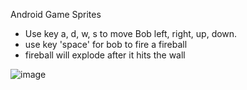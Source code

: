 Android Game Sprites
* Use key a, d, w, s to move Bob left, right, up, down.
* use key 'space' for bob to fire a fireball
* fireball will explode after it hits the wall


![image](https://drive.google.com/drive/folders/1UF0xpuW7k81X9vAbjcyiqIZaKz-P8ZUM)
